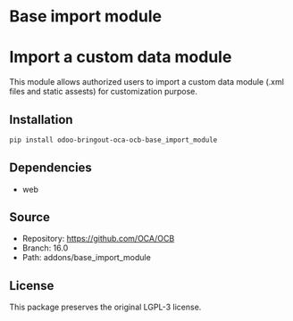 # Base import module


Import a custom data module
===========================

This module allows authorized users to import a custom data module (.xml files and static assests)
for customization purpose.


## Installation

```bash
pip install odoo-bringout-oca-ocb-base_import_module
```

## Dependencies

- web

## Source

- Repository: https://github.com/OCA/OCB
- Branch: 16.0
- Path: addons/base_import_module

## License

This package preserves the original LGPL-3 license.
